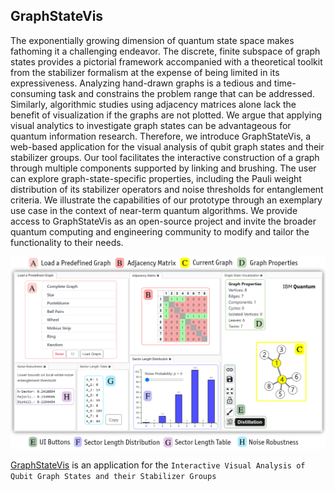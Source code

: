 ## GraphStateVis

The exponentially growing dimension of quantum state space makes fathoming it a challenging endeavor.
The discrete, finite subspace of graph states provides a pictorial framework accompanied with a theoretical toolkit from the stabilizer formalism at the expense of being limited in its expressiveness. Analyzing hand-drawn graphs is a tedious and time-consuming task and constrains the problem range that can be addressed.
Similarly, algorithmic studies using adjacency matrices alone lack the benefit of visualization if the graphs are not plotted. 
We argue that applying visual analytics to investigate graph states can be advantageous for quantum information research.
Therefore, we introduce GraphStateVis, a web-based application for the visual analysis of qubit graph states and their stabilizer groups.
Our tool facilitates the interactive construction of a graph through multiple components supported by linking and brushing.
The user can explore graph-state-specific properties, including the Pauli weight distribution of its stabilizer operators and noise thresholds for entanglement criteria.
We illustrate the capabilities of our prototype through an exemplary use case in the context of near-term quantum algorithms. 
We provide access to GraphStateVis as an open-source project and invite the broader quantum computing and engineering community to modify and tailor the functionality to their needs.

[![GraphStateVis](https://github.com/GraphStateVis/app/blob/main/figures/graphstatevis_components.png?raw=true)](https://graphstatevis.github.io/app)

[GraphStateVis](https://graphstatevis.github.io/app) is an application for the `Interactive Visual Analysis of Qubit Graph States and their Stabilizer Groups`

